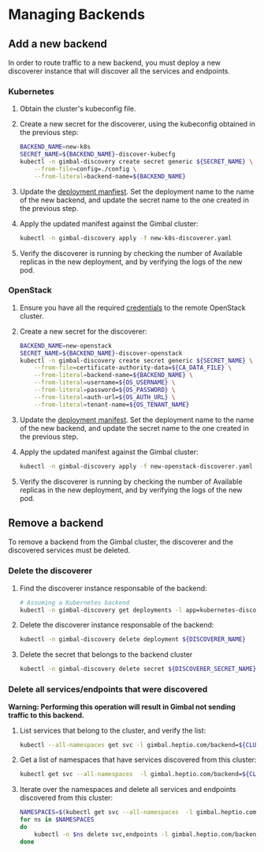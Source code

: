 # Managing Backends

## Add a new backend

In order to route traffic to a new backend, you must deploy a new discoverer instance that will discover all the services and endpoints.

### Kubernetes

1. Obtain the cluster's kubeconfig file.
2. Create a new secret for the discoverer, using the kubeconfig obtained in the previous step:

    ```sh
    BACKEND_NAME=new-k8s
    SECRET_NAME=${BACKEND_NAME}-discover-kubecfg
    kubectl -n gimbal-discovery create secret generic ${SECRET_NAME} \
        --from-file=config=./config \
        --from-literal=backend-name=${BACKEND_NAME}
    ```

3. Update the [deployment manfiest](../deployment/gimbal-discoverer/02-kubernetes-discoverer.yaml). Set the deployment name to the name of the new backend, and update the secret name to the one created in the previous step.
4. Apply the updated manifest against the Gimbal cluster:

    ```sh
    kubectl -n gimbal-discovery apply -f new-k8s-discoverer.yaml
    ```

5. Verify the discoverer is running by checking the number of Available replicas in the new deployment, and by verifying the logs of the new pod.

### OpenStack

1. Ensure you have all the required [credentials](./openstack-discoverer.md#credentials) to the remote OpenStack cluster.
2. Create a new secret for the discoverer:

    ```sh
    BACKEND_NAME=new-openstack
    SECRET_NAME=${BACKEND_NAME}-discover-openstack
    kubectl -n gimbal-discovery create secret generic ${SECRET_NAME} \
        --from-file=certificate-authority-data=${CA_DATA_FILE} \
        --from-literal=backend-name=${BACKEND_NAME} \
        --from-literal=username=${OS_USERNAME} \
        --from-literal=password=${OS_PASSWORD} \
        --from-literal=auth-url=${OS_AUTH_URL} \
        --from-literal=tenant-name=${OS_TENANT_NAME}
    ```

3. Update the [deployment manifest](../deployment/gimbal-discoverer/02-openstack-discoverer.yaml). Set the deployment name to the name of the new backend, and update the secret name to the one created in the previous step.
4. Apply the updated manifest against the Gimbal cluster:

    ```sh
    kubectl -n gimbal-discovery apply -f new-openstack-discoverer.yaml
    ```

5. Verify the discoverer is running by checking the number of Available replicas in the new deployment, and by verifying the logs of the new pod.

## Remove a backend

To remove a backend from the Gimbal cluster, the discoverer and the discovered services must be deleted.

### Delete the discoverer

1. Find the discoverer instance responsable of the backend:

    ```sh
    # Assuming a Kubernetes backend
    kubectl -n gimbal-discovery get deployments -l app=kubernetes-discoverer
    ```

2. Delete the discoverer instance responsable of the backend:

    ```sh
    kubectl -n gimbal-discovery delete deployment ${DISCOVERER_NAME}
    ```

3. Delete the secret that belongs to the backend cluster

    ```sh
    kubectl -n gimbal-discovery delete secret ${DISCOVERER_SECRET_NAME}
    ```

### Delete all services/endpoints that were discovered

**Warning: Performing this operation will result in Gimbal not sending traffic to this backend.**

1. List services that belong to the cluster, and verify the list:

    ```sh
    kubectl --all-namespaces get svc -l gimbal.heptio.com/backend=${CLUSTER_NAME}
    ```

2. Get a list of namespaces that have services discovered from this cluster:

    ```sh
    kubectl get svc --all-namespaces  -l gimbal.heptio.com/backend=${CLUSTER_NAME} -o jsonpath='{range .items[*]}{.metadata.namespace}{"\n"}{end}' | uniq
    ```

3. Iterate over the namespaces and delete all services and endpoints discovered from this cluster:

    ```sh
    NAMESPACES=$(kubectl get svc --all-namespaces  -l gimbal.heptio.com/backend=${CLUSTER_NAME} -o jsonpath='{range .items[*]}{.metadata.namespace}{"\n"}{end}' | uniq)
    for ns in $NAMESPACES
    do
        kubectl -n $ns delete svc,endpoints -l gimbal.heptio.com/backend=${CLUSTER_NAME}
    done
